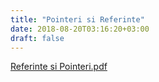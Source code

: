 ```yaml
---
title: "Pointeri si Referinte"
date: 2018-08-20T03:16:20+03:00
draft: false
---
```



<html>
  <body>
    <div class="wiki" id="content_view" style="display: block;">
<a href="files/Referinte%20si%20Pointeri.pdf">Referinte si Pointeri.pdf</a>
    </div>
  </body>
</html>